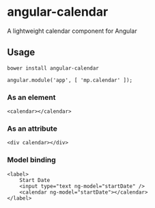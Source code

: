 angular-calendar
================

A lightweight calendar component for Angular


## Usage

```
bower install angular-calendar
```

```
angular.module('app', [ 'mp.calendar' ]);
```

### As an element
```
<calendar></calendar>
```

### As an attribute
```
<div calendar></div>
```

### Model binding
```
<label>
    Start Date
    <input type="text ng-model="startDate" />
    <calendar ng-model="startDate"></calendar>
</label>
```
